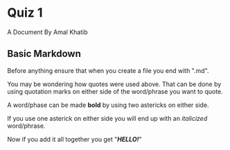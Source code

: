 # **Quiz 1**
A Document By Amal Khatib

## Basic Markdown

Before anything ensure that when you create a file you end with ".md".

You may be wondering how quotes were used above. That can be done by using quotation marks on either side of the word/phrase you want to quote.

A word/phase can be made **bold** by using two astericks on either side.

If you use one asterick on either side you will end up with an *italicized* word/phrase.

Now if you add it all together you get "***HELLO!***"

